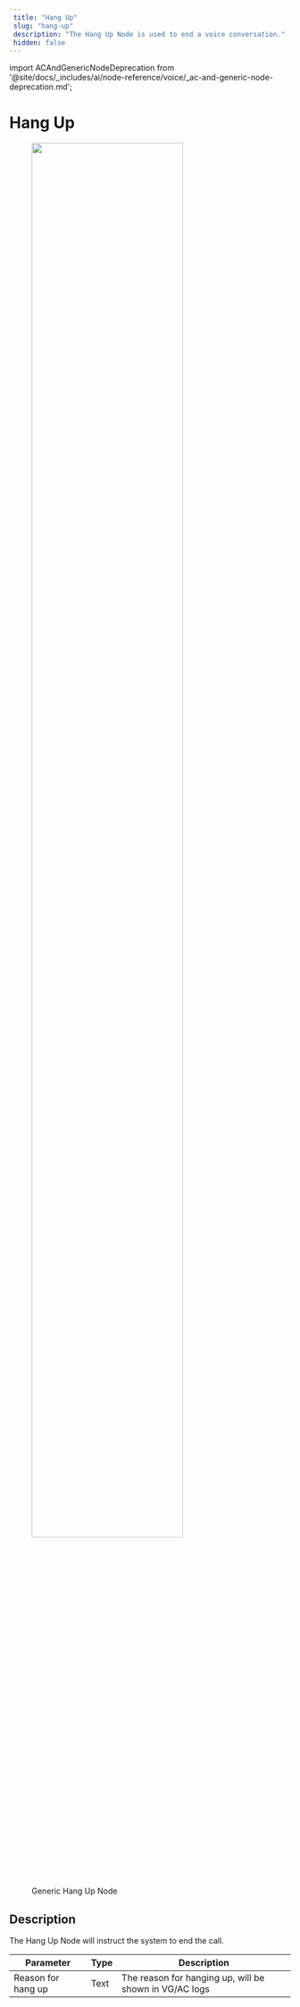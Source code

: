 ```yaml
---
 title: "Hang Up" 
 slug: "hang-up" 
 description: "The Hang Up Node is used to end a voice conversation." 
 hidden: false 
---
```


import ACAndGenericNodeDeprecation from '@site/docs/_includes/ai/node-reference/voice/_ac-and-generic-node-deprecation.md';

# Hang Up

<figure>
  <img class="image-center" src="../../../../../../_assets/ai/build/node-reference/generic-voice/hang-up.png" width="80%" />
  <figcaption>Generic Hang Up Node</figcaption>
</figure>

## Description

<ACAndGenericNodeDeprecation />

The Hang Up Node will instruct the system to end the call.

| Parameter          | Type | Description                                            |
|--------------------|------|--------------------------------------------------------|
| Reason for hang up | Text | The reason for hanging up, will be shown in VG/AC logs |